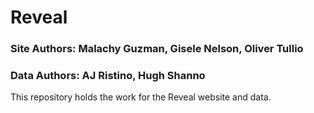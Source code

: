 # Reveal

### Site Authors: Malachy Guzman, Gisele Nelson, Oliver Tullio
### Data Authors: AJ Ristino, Hugh Shanno 

This repository holds the work for the Reveal website and data.
